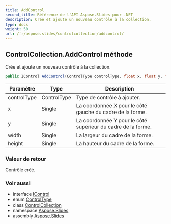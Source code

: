 ```yaml
---
title: AddControl
second_title: Référence de l'API Aspose.Slides pour .NET
description: Crée et ajoute un nouveau contrôle à la collection.
type: docs
weight: 50
url: /fr/aspose.slides/controlcollection/addcontrol/
---
```


## ControlCollection.AddControl méthode

Crée et ajoute un nouveau contrôle à la collection.

```csharp
public IControl AddControl(ControlType controlType, float x, float y, float width, float height)
```

| Paramètre | Type | Description |
| --- | --- | --- |
| controlType | ControlType | Type de contrôle à ajouter. |
| x | Single | La coordonnée X pour le côté gauche du cadre de la forme. |
| y | Single | La coordonnée Y pour le côté supérieur du cadre de la forme. |
| width | Single | La largeur du cadre de la forme. |
| height | Single | La hauteur du cadre de la forme. |

### Valeur de retour

Contrôle créé.

### Voir aussi

* interface [IControl](../../icontrol)
* enum [ControlType](../../controltype)
* class [ControlCollection](../../controlcollection)
* namespace [Aspose.Slides](../../controlcollection)
* assembly [Aspose.Slides](../../../)

<!-- NE PAS MODIFIER : généré par xmldocmd pour Aspose.Slides.dll -->